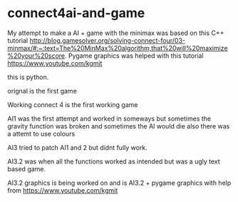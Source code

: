 # connect4ai-and-game

My attempt to make a AI + game with the minimax was based on this C++ tutorial http://blog.gamesolver.org/solving-connect-four/03-minmax/#:~:text=The%20MinMax%20algorithm,that%20will%20maximize%20your%20score.
Pygame graphics was helped with this tutorial https://www.youtube.com/kgmit

this is python.

orignal is the first game 

Working connect 4 is the first working game

AI1 was the first attempt and worked in someways but sometimes the gravity function was broken and sometimes the AI would die also there was a attemt to use colours

AI3 tried to patch AI1 and 2 but didnt fully work.

AI3.2 was when all the functions worked as intended but was a ugly text based game.

AI3.2 graphics is being worked on and is AI3.2 + pygame graphics with help from https://www.youtube.com/kgmit
